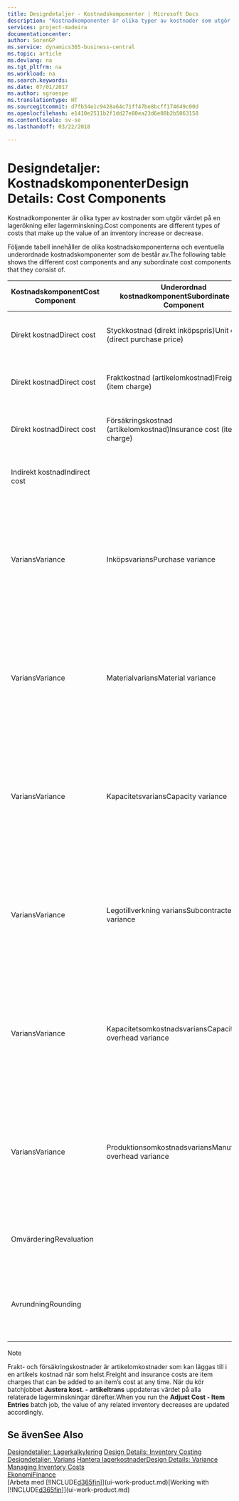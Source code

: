 ```yaml
---
title: Designdetaljer - Kostnadskomponenter | Microsoft Docs
description: "Kostnadkomponenter är olika typer av kostnader som utgör värdet på en lagerökning eller lagerminskning."
services: project-madeira
documentationcenter: 
author: SorenGP
ms.service: dynamics365-business-central
ms.topic: article
ms.devlang: na
ms.tgt_pltfrm: na
ms.workload: na
ms.search.keywords: 
ms.date: 07/01/2017
ms.author: sgroespe
ms.translationtype: HT
ms.sourcegitcommit: d7fb34e1c9428a64c71ff47be8bcff174649c00d
ms.openlocfilehash: e1410e2511b2f1dd27e80ea23d6e08b2b5063158
ms.contentlocale: sv-se
ms.lasthandoff: 03/22/2018

---
```

# <a name="design-details-cost-components"></a><span data-ttu-id="0432d-103">Designdetaljer: Kostnadskomponenter</span><span class="sxs-lookup"><span data-stu-id="0432d-103">Design Details: Cost Components</span></span>
<span data-ttu-id="0432d-104">Kostnadkomponenter är olika typer av kostnader som utgör värdet på en lagerökning eller lagerminskning.</span><span class="sxs-lookup"><span data-stu-id="0432d-104">Cost components are different types of costs that make up the value of an inventory increase or decrease.</span></span>  

 <span data-ttu-id="0432d-105">Följande tabell innehåller de olika kostnadskomponenterna och eventuella underordnade kostnadskomponenter som de består av.</span><span class="sxs-lookup"><span data-stu-id="0432d-105">The following table shows the different cost components and any subordinate cost components that they consist of.</span></span>  

|<span data-ttu-id="0432d-106">Kostnadskomponent</span><span class="sxs-lookup"><span data-stu-id="0432d-106">Cost Component</span></span>|<span data-ttu-id="0432d-107">Underordnad kostnadkomponent</span><span class="sxs-lookup"><span data-stu-id="0432d-107">Subordinate Cost Component</span></span>|<span data-ttu-id="0432d-108">Description</span><span class="sxs-lookup"><span data-stu-id="0432d-108">Description</span></span>|  
|--------------------|--------------------------------|---------------------------------------|  
|<span data-ttu-id="0432d-109">Direkt kostnad</span><span class="sxs-lookup"><span data-stu-id="0432d-109">Direct cost</span></span>|<span data-ttu-id="0432d-110">Styckkostnad (direkt inköpspris)</span><span class="sxs-lookup"><span data-stu-id="0432d-110">Unit cost (direct purchase price)</span></span>|<span data-ttu-id="0432d-111">Kostnad som kan spåras till en kostnadsbärare.</span><span class="sxs-lookup"><span data-stu-id="0432d-111">Cost that can be traced to a cost object.</span></span>|  
|<span data-ttu-id="0432d-112">Direkt kostnad</span><span class="sxs-lookup"><span data-stu-id="0432d-112">Direct cost</span></span>|<span data-ttu-id="0432d-113">Fraktkostnad (artikelomkostnad)</span><span class="sxs-lookup"><span data-stu-id="0432d-113">Freight cost (item charge)</span></span>|<span data-ttu-id="0432d-114">Kostnad som kan spåras till en kostnadsbärare.</span><span class="sxs-lookup"><span data-stu-id="0432d-114">Cost that can be traced to a cost object.</span></span>|  
|<span data-ttu-id="0432d-115">Direkt kostnad</span><span class="sxs-lookup"><span data-stu-id="0432d-115">Direct cost</span></span>|<span data-ttu-id="0432d-116">Försäkringskostnad (artikelomkostnad)</span><span class="sxs-lookup"><span data-stu-id="0432d-116">Insurance cost (item charge)</span></span>|<span data-ttu-id="0432d-117">Kostnad som kan spåras till en kostnadsbärare.</span><span class="sxs-lookup"><span data-stu-id="0432d-117">Cost that can be traced to a cost object.</span></span>|  
|<span data-ttu-id="0432d-118">Indirekt kostnad</span><span class="sxs-lookup"><span data-stu-id="0432d-118">Indirect cost</span></span>||<span data-ttu-id="0432d-119">Kostnad som inte kan spåras till en kostnadsbärare.</span><span class="sxs-lookup"><span data-stu-id="0432d-119">Cost that cannot be traced to a cost object.</span></span>|  
|<span data-ttu-id="0432d-120">Varians</span><span class="sxs-lookup"><span data-stu-id="0432d-120">Variance</span></span>|<span data-ttu-id="0432d-121">Inköpsvarians</span><span class="sxs-lookup"><span data-stu-id="0432d-121">Purchase variance</span></span>|<span data-ttu-id="0432d-122">Skillnaden mellan faktiska kostnader och standardkostnader, som endast bokförs för artiklar med värderingsprincipen **Standard**.</span><span class="sxs-lookup"><span data-stu-id="0432d-122">The difference between actual and standard costs, which is only posted for items using the **Standard** costing method.</span></span>|  
|<span data-ttu-id="0432d-123">Varians</span><span class="sxs-lookup"><span data-stu-id="0432d-123">Variance</span></span>|<span data-ttu-id="0432d-124">Materialvarians</span><span class="sxs-lookup"><span data-stu-id="0432d-124">Material variance</span></span>|<span data-ttu-id="0432d-125">Skillnaden mellan faktiska kostnader och standardkostnader, som endast bokförs för artiklar med värderingsprincipen **Standard**.</span><span class="sxs-lookup"><span data-stu-id="0432d-125">The difference between actual and standard costs, which is only posted for items using the **Standard** costing method.</span></span>|  
|<span data-ttu-id="0432d-126">Varians</span><span class="sxs-lookup"><span data-stu-id="0432d-126">Variance</span></span>|<span data-ttu-id="0432d-127">Kapacitetsvarians</span><span class="sxs-lookup"><span data-stu-id="0432d-127">Capacity variance</span></span>|<span data-ttu-id="0432d-128">Skillnaden mellan faktiska kostnader och standardkostnader, som endast bokförs för artiklar med värderingsprincipen **Standard**.</span><span class="sxs-lookup"><span data-stu-id="0432d-128">The difference between actual and standard costs, which is only posted for items using the **Standard** costing method.</span></span>|  
|<span data-ttu-id="0432d-129">Varians</span><span class="sxs-lookup"><span data-stu-id="0432d-129">Variance</span></span>|<span data-ttu-id="0432d-130">Legotillverkning varians</span><span class="sxs-lookup"><span data-stu-id="0432d-130">Subcontracted variance</span></span>|<span data-ttu-id="0432d-131">Skillnaden mellan faktiska kostnader och standardkostnader, som endast bokförs för artiklar med värderingsprincipen **Standard**.</span><span class="sxs-lookup"><span data-stu-id="0432d-131">The difference between actual and standard costs, which is only posted for items using the **Standard** costing method.</span></span>|  
|<span data-ttu-id="0432d-132">Varians</span><span class="sxs-lookup"><span data-stu-id="0432d-132">Variance</span></span>|<span data-ttu-id="0432d-133">Kapacitetsomkostnadsvarians</span><span class="sxs-lookup"><span data-stu-id="0432d-133">Capacity overhead variance</span></span>|<span data-ttu-id="0432d-134">Skillnaden mellan faktiska kostnader och standardkostnader, som endast bokförs för artiklar med värderingsprincipen **Standard**.</span><span class="sxs-lookup"><span data-stu-id="0432d-134">The difference between actual and standard costs, which is only posted for items using the **Standard** costing method.</span></span>|  
|<span data-ttu-id="0432d-135">Varians</span><span class="sxs-lookup"><span data-stu-id="0432d-135">Variance</span></span>|<span data-ttu-id="0432d-136">Produktionsomkostnadsvarians</span><span class="sxs-lookup"><span data-stu-id="0432d-136">Manufacturing overhead variance</span></span>|<span data-ttu-id="0432d-137">Skillnaden mellan faktiska kostnader och standardkostnader, som endast bokförs för artiklar med värderingsprincipen **Standard**.</span><span class="sxs-lookup"><span data-stu-id="0432d-137">The difference between actual and standard costs, which is only posted for items using the **Standard** costing method.</span></span>|  
|<span data-ttu-id="0432d-138">Omvärdering</span><span class="sxs-lookup"><span data-stu-id="0432d-138">Revaluation</span></span>||<span data-ttu-id="0432d-139">En avskrivning eller uppskrivning av det aktuella lagervärdet.</span><span class="sxs-lookup"><span data-stu-id="0432d-139">A depreciation or appreciation of the current inventory value.</span></span>|  
|<span data-ttu-id="0432d-140">Avrundning</span><span class="sxs-lookup"><span data-stu-id="0432d-140">Rounding</span></span>||<span data-ttu-id="0432d-141">Rester som orsakas av sättet som värderingen av lager minskar beräknas.</span><span class="sxs-lookup"><span data-stu-id="0432d-141">Residuals caused by the way in which valuation of inventory decreases are calculated.</span></span>|  

> [!NOTE]  
>  <span data-ttu-id="0432d-142">Frakt- och försäkringskostnader är artikelomkostnader som kan läggas till i en artikels kostnad när som helst.</span><span class="sxs-lookup"><span data-stu-id="0432d-142">Freight and insurance costs are item charges that can be added to an item’s cost at any time.</span></span> <span data-ttu-id="0432d-143">När du kör batchjobbet **Justera kost. - artikeltrans** uppdateras värdet på alla relaterade lagerminskningar därefter.</span><span class="sxs-lookup"><span data-stu-id="0432d-143">When you run the **Adjust Cost - Item Entries** batch job, the value of any related inventory decreases are updated accordingly.</span></span>  

## <a name="see-also"></a><span data-ttu-id="0432d-144">Se även</span><span class="sxs-lookup"><span data-stu-id="0432d-144">See Also</span></span>  
 <span data-ttu-id="0432d-145">[Designdetaljer: Lagerkalkylering](design-details-inventory-costing.md) </span><span class="sxs-lookup"><span data-stu-id="0432d-145">[Design Details: Inventory Costing](design-details-inventory-costing.md) </span></span>  
 <span data-ttu-id="0432d-146">[Designdetaljer: Varians](design-details-variance.md) [Hantera lagerkostnader](finance-manage-inventory-costs.md)</span><span class="sxs-lookup"><span data-stu-id="0432d-146">[Design Details: Variance](design-details-variance.md) [Managing Inventory Costs](finance-manage-inventory-costs.md)</span></span>  
 [<span data-ttu-id="0432d-147">Ekonomi</span><span class="sxs-lookup"><span data-stu-id="0432d-147">Finance</span></span>](finance.md)  
 <span data-ttu-id="0432d-148">[Arbeta med [!INCLUDE[d365fin](includes/d365fin_md.md)]](ui-work-product.md)</span><span class="sxs-lookup"><span data-stu-id="0432d-148">[Working with [!INCLUDE[d365fin](includes/d365fin_md.md)]](ui-work-product.md)</span></span>  

